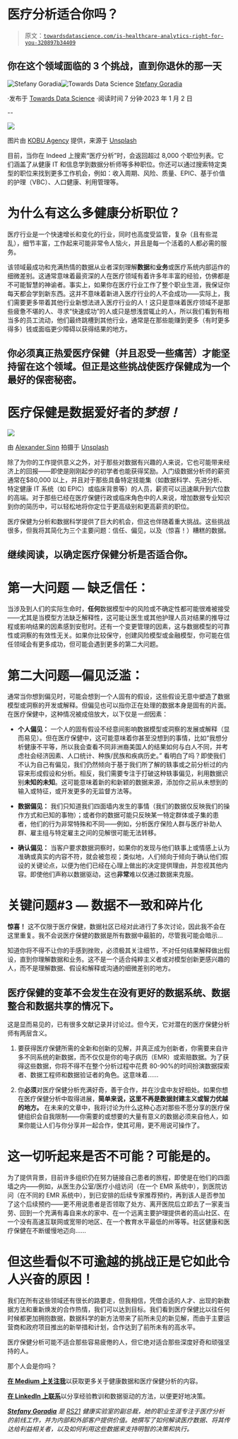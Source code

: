 # 医疗分析适合你吗？

> 原文：[`towardsdatascience.com/is-healthcare-analytics-right-for-you-320897b34409`](https://towardsdatascience.com/is-healthcare-analytics-right-for-you-320897b34409)

## 你在这个领域面临的 3 个挑战，直到你退休的那一天

[](https://stefanygoradia.medium.com/?source=post_page-----320897b34409--------------------------------)![Stefany Goradia](https://stefanygoradia.medium.com/?source=post_page-----320897b34409--------------------------------)[](https://towardsdatascience.com/?source=post_page-----320897b34409--------------------------------)![Towards Data Science](https://towardsdatascience.com/?source=post_page-----320897b34409--------------------------------) [Stefany Goradia](https://stefanygoradia.medium.com/?source=post_page-----320897b34409--------------------------------)

·发布于 [Towards Data Science](https://towardsdatascience.com/?source=post_page-----320897b34409--------------------------------) ·阅读时间 7 分钟·2023 年 1 月 2 日

--

![](img/03252c2b96d1c81039a57bee264cbb42.png)

图片由 [KOBU Agency](https://unsplash.com/@kobuagency?utm_source=medium&utm_medium=referral) 提供，来源于 [Unsplash](https://unsplash.com/?utm_source=medium&utm_medium=referral)

目前，当你在 Indeed 上搜索“医疗分析”时，会返回超过 8,000 个职位列表。它们涵盖了从健康 IT 和信息学到数据分析师等多种职位。你还可以通过搜索特定类型的职位来找到更多工作机会，例如：收入周期、风险、质量、EPIC、基于价值的护理（VBC）、人口健康、利用管理等。

# 为什么有这么多健康分析职位？

医疗行业是一个快速增长和变化的行业，同时也高度受监管，复杂（且有些混乱），细节丰富，工作起来可能非常令人恼火，并且是每一个活着的人都必需的服务。

该领域最成功和充满热情的数据从业者深刻理解**数据**和**业务**或医疗系统内部运作的细微差别。这通常意味着最资深的人在医疗领域有着许多年丰富的经验，仿佛都是不可能智慧的神谕者。事实上，如果你在医疗行业工作了整个职业生涯，我保证你每天都会学到新东西。这并不意味着新进入医疗行业的人不会成功——实际上，我们需要更多带着其他行业新想法进入医疗行业的人！这只是意味着医疗领域不是那些疲惫不堪的人、寻求“快速成功”的人或只是想浅尝辄止的人，所以我们看到有相当多的员工流动，他们最终跳槽到其他行业，通常是在那些能赚到更多（有时更多得多）钱或面临更少障碍以获得结果的地方。

## 你必须真正热爱医疗保健（并且忍受一些痛苦）才能坚持留在这个领域。但正是这些挑战使医疗保健成为一个最好的保密秘密。

# 医疗保健是数据爱好者的*梦想！*

![](img/be76d775690d901fcb65b125bfda6c6e.png)

由 [Alexander Sinn](https://unsplash.com/@swimstaralex?utm_source=medium&utm_medium=referral) 拍摄于 [Unsplash](https://unsplash.com/?utm_source=medium&utm_medium=referral)

除了为你的工作提供意义之外，对于那些对数据有兴趣的人来说，它也可能带来经济上的回报——即使是刚刚起步的初学者也能获得奖励。入门级数据分析师的薪资通常在$80,000 以上，并且对于那些具备特定技能集（如数据科学、先进分析、特定健康 IT 系统（如 EPIC）或临床背景等）的人员，薪资可以迅速飙升到六位数的高端。对于那些已经在医疗保健行政或临床角色中的人来说，增加数据专业知识到你的简历中，可以轻松地将你定位于更高级别和更高薪资的职位。

医疗保健为分析和数据科学提供了巨大的机会，但这也伴随着重大挑战。这些挑战很多，但我将其简化为三个主要问题：信任、偏见，以及（惊喜！）糟糕的数据。

## 继续阅读，以确定医疗保健分析是否适合你。

# **第一大问题 — 缺乏信任：**

当涉及到人们的实际生命时，**任何**数据模型中的风险或不确定性都可能很难被接受——尤其是当模型方法缺乏解释性，这可能让医生或其他护理人员对结果的推导过程或影响结果的因素感到安慰时。还有一个变更管理的因素，这与数据模型的可靠性或洞察的有效性无关。如果你比较保守，创建风险模型或金融模型，你可能在信任领域会有更多成功，但可能会遇到更多的第二大问题。

# **第二大问题—偏见泛滥：**

通常当你想到偏见时，可能会想到一个人固有的假设，这些假设无意中塑造了数据模型或洞察的开发或解释。但偏见也可以指你正在处理的数据本身是固有的片面。在医疗保健中，这种情况被成倍放大，以下仅是*一些*因素：

+   **个人偏见：** 一个人的固有假设不经意间影响数据模型或洞察的发展或解释（显而易见）。但在医疗保健中，这可能意味着你甚至没想到的事情，比如“我想分析健康不平等，所以我会查看不同非洲裔美国人的结果如何与白人不同，并考虑社会经济因素、人口统计、种族/民族和疾病历史。” 看明白了吗？即使我们不认为自己有偏见，我们仍然倾向于基于我们所了解的轶事或之前分析过的内容来形成假设和分析。相反，我们需要专注于打破这种轶事偏见，利用数据识别**未知的未知**。这可能意味着新的和新颖的数据来源，添加你之前从未想到的输入或特征，或开发更多的无监督方法等。

+   **数据偏见：** 我们只知道我们四面墙内发生的事情（我们的数据仅反映我们的操作方式和已知的事物）；或者你的数据可能只反映某一特定群体或子集的患者，他们的行为非常特殊和不同——例如，分析医疗保险人群与医疗补助人群、雇主组与特定雇主之间的见解很可能无法转移。

+   **确认偏见：** 当客户要求数据洞察时，如果你的发现与他们轶事上或情感上认为准确或真实的内容不符，就会被忽视；类似地，人们倾向于倾向于确认他们假设的关键论点，以便为他们已经在心理上做出的决定提供理由，并忽视其他内容。即使他们声称以数据驱动，这也**非常**难以仅通过数据来克服。

# **关键问题#3 — 数据不一致和碎片化**

**惊喜！** 这不仅限于医疗保健，数据社区已经对此进行了多次讨论，因此我不会在这里重复。我不会说医疗保健的数据是所有数据中最脏的，尽管我可能会暗示…

知道你将不得不让你的手感到挫败，必须极其关注细节，不对任何结果解释做出假设，直到你理解数据和业务。这不是一个适合纯粹主义者或对模型创新更感兴趣的人，而不是理解数据、假设和解释或沟通的细微差别的地方。

## 医疗保健的变革不会发生在没有更好的数据系统、数据整合和数据共享的情况下。

这是显而易见的，已有很多文献记录并讨论过。但今天，它对潜在的医疗保健分析师有两层含义。

1.  要获得医疗保健所需的全新和创新的见解，并真正成为创新者，你需要来自许多不同系统的新数据，而不仅仅是你的电子病历（EMR）或索赔数据。为了获得这些数据，你将不得不在整个分析过程中花费 80-90%的时间扮演数据探索者、数据工程师和数据验证者的角色。这意味着……

1.  你**必须**对医疗保健分析充满好奇，善于合作，并在沙盒中友好相处。如果你想在医疗保健分析中取得进展，**简单来说，这里不再是数据封建主义或智力优越的地方。** 在未来的文章中，我将讨论为什么这种心态对那些不愿分享的医疗保健组织会自我限制——你需要的或想要的大量有意义的数据必须来自他人，如果你能让人们与你分享并一起合作，使其可用，更不用说可操作了。

# 这一切听起来是否不可能？可能是的。

为了提供背景，目前许多组织仍在努力链接自己患者的旅程，即使是在他们的四面墙之内——例如，从医生办公室/医疗小组访问（在一个 EMR 系统中），到医院访问（在不同的 EMR 系统中），到已安排的后续专家推荐预约，再到该人是否参加了这个后续预约——更不用说患者是否领取了处方、离开医院后立即去了一家麦当劳、回到一个充满有毒自来水的家中、在一个远离主要护理提供者的高山社区、在一个没有高速互联网或宽带的地区、在一个教育水平最低的州等等。社区健康和医疗保健在不断缓慢地迈向……

# 但这些看似不可逾越的挑战正是它如此令人兴奋的原因！

我们在所有这些领域还有很长的路要走，但我相信，凭借合适的人才、出现的新数据方法和重新焕发的合作热情，我们可以达到目标。我们看到医疗保健比以往任何时候都更加拥抱数据，数据科学的新方法带来了前所未见的新见解，而由于主要运营商和政府项目推出的新举措和计划，合作达到了前所未有的高水平。

医疗保健分析可能不适合那些容易疲倦的人，但它绝对适合那些深度好奇和顽强坚持的人。

那个人会是你吗？

[**在 Medium 上关注我**](https://medium.com/@stefanygoradia)以获取更多关于健康数据和医疗保健分析的内容。

[**在 LinkedIn 上联系**](https://www.linkedin.com/in/stefanygoradia/)以分享经验教训和数据驱动的方法，以便更好地决策。

[***Stefany Goradia***](https://www.linkedin.com/in/stefanygoradia/) *是* [*RS21*](https://rs21smarter.medium.com/) *健康实验室的副总裁，她的职业生涯专注于医疗分析的前线工作，并为内部和外部客户提供价值。她撰写了如何解读医疗数据、将其传达给利益相关者，以及如何利用这些数据来支持明智的决策和执行。*
